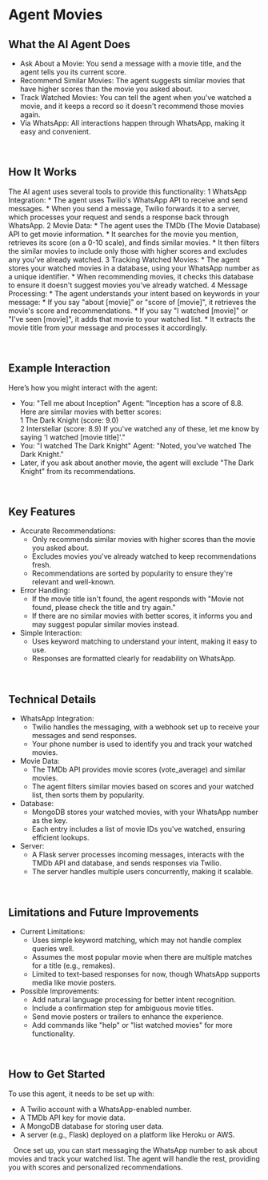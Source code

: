 # Agent Movies

## What the AI Agent Does
* Ask About a Movie: You send a message with a movie title, and the agent tells you its current score.
* Recommend Similar Movies: The agent suggests similar movies that have higher scores than the movie you asked about.
* Track Watched Movies: You can tell the agent when you've watched a movie, and it keeps a record so it doesn't recommend those movies again.
* Via WhatsApp: All interactions happen through WhatsApp, making it easy and convenient.

⠀
## How It Works
The AI agent uses several tools to provide this functionality:
1 WhatsApp Integration:
	* The agent uses Twilio's WhatsApp API to receive and send messages.
	* When you send a message, Twilio forwards it to a server, which processes your request and sends a response back through WhatsApp.
2 Movie Data:
	* The agent uses the TMDb (The Movie Database) API to get movie information.
	* It searches for the movie you mention, retrieves its score (on a 0-10 scale), and finds similar movies.
	* It then filters the similar movies to include only those with higher scores and excludes any you've already watched.
3 Tracking Watched Movies:
	* The agent stores your watched movies in a database, using your WhatsApp number as a unique identifier.
	* When recommending movies, it checks this database to ensure it doesn't suggest movies you've already watched.
4 Message Processing:
	* The agent understands your intent based on keywords in your message:
		* If you say "about [movie]" or "score of [movie]", it retrieves the movie's score and recommendations.
		* If you say "I watched [movie]" or "I've seen [movie]", it adds that movie to your watched list.
	* It extracts the movie title from your message and processes it accordingly.

⠀
## Example Interaction
Here’s how you might interact with the agent:
* You: "Tell me about Inception" Agent: "Inception has a score of 8.8. Here are similar movies with better scores:  
  1 The Dark Knight (score: 9.0)  
  2 Interstellar (score: 8.9) If you've watched any of these, let me know by saying 'I watched [movie title]'."
* You: "I watched The Dark Knight" Agent: "Noted, you've watched The Dark Knight."
* Later, if you ask about another movie, the agent will exclude "The Dark Knight" from its recommendations.

⠀
## Key Features
* Accurate Recommendations:
  * Only recommends similar movies with higher scores than the movie you asked about.
  * Excludes movies you've already watched to keep recommendations fresh.
  * Recommendations are sorted by popularity to ensure they're relevant and well-known.
* Error Handling:
  * If the movie title isn't found, the agent responds with "Movie not found, please check the title and try again."
  * If there are no similar movies with better scores, it informs you and may suggest popular similar movies instead.
* Simple Interaction:
  * Uses keyword matching to understand your intent, making it easy to use.
  * Responses are formatted clearly for readability on WhatsApp.

⠀
## Technical Details
* WhatsApp Integration:
  * Twilio handles the messaging, with a webhook set up to receive your messages and send responses.
  * Your phone number is used to identify you and track your watched movies.
* Movie Data:
  * The TMDb API provides movie scores (vote_average) and similar movies.
  * The agent filters similar movies based on scores and your watched list, then sorts them by popularity.
* Database:
  * MongoDB stores your watched movies, with your WhatsApp number as the key.
  * Each entry includes a list of movie IDs you've watched, ensuring efficient lookups.
* Server:
  * A Flask server processes incoming messages, interacts with the TMDb API and database, and sends responses via Twilio.
  * The server handles multiple users concurrently, making it scalable.

⠀
## Limitations and Future Improvements
* Current Limitations:
  * Uses simple keyword matching, which may not handle complex queries well.
  * Assumes the most popular movie when there are multiple matches for a title (e.g., remakes).
  * Limited to text-based responses for now, though WhatsApp supports media like movie posters.
* Possible Improvements:
  * Add natural language processing for better intent recognition.
  * Include a confirmation step for ambiguous movie titles.
  * Send movie posters or trailers to enhance the experience.
  * Add commands like "help" or "list watched movies" for more functionality.

⠀
## How to Get Started
To use this agent, it needs to be set up with:
* A Twilio account with a WhatsApp-enabled number.
* A TMDb API key for movie data.
* A MongoDB database for storing user data.
* A server (e.g., Flask) deployed on a platform like Heroku or AWS.

⠀Once set up, you can start messaging the WhatsApp number to ask about movies and track your watched list. The agent will handle the rest, providing you with scores and personalized recommendations.